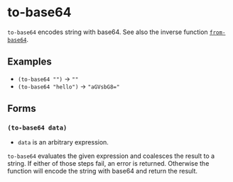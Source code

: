 # to-base64

`to-base64` encodes string with base64. See also the inverse function
[`from-base64`](from-base64.md).

## Examples

* `(to-base64 "")` -> `""`
* `(to-base64 "hello")` -> `"aGVsbG8="`

## Forms

### `(to-base64 data)`

* `data` is an arbitrary expression.

`to-base64` evaluates the given expression and coalesces the result to a
string. If either of those steps fail, an error is returned. Otherwise the
function will encode the string with base64 and return the result.
